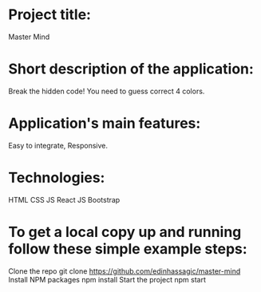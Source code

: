 # Project title:
Master Mind

# Short description of the application:
Break the hidden code! You need to guess correct 4 colors. 

# Application's main features:
Easy to integrate, Responsive.

# Technologies:
HTML CSS JS React JS Bootstrap

# To get a local copy up and running follow these simple example steps:
Clone the repo git clone https://github.com/edinhassagic/master-mind Install NPM packages npm install Start the project npm start